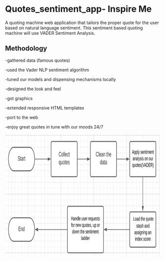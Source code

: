 # Quotes_sentiment_app- Inspire Me
A quoting machine web application that tailors the proper quote for the user based on natural language sentiment.
This sentiment based quoting machine will use VADER Sentiment Analysis.

## Methodology

-gathered data (famous quotes)

-used the Vader NLP sentiment algorithm

-tuned our models and dispensing mechanisms locally

-designed the look and feel

-got graphics

-extended responsive HTML templates

-port to the web 

-enjoy great quotes in tune with our moods 24/7



<img align="center" height="400" width="600" alt="GIF" src="https://github.com/kashishmehra/Quotes_sentiment_app/blob/main/flowchart.png?raw=true" />
